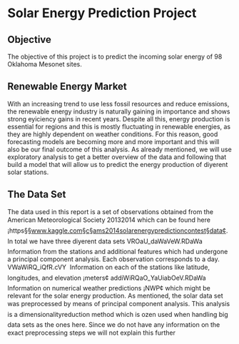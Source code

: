 # Solar Energy Prediction Project 

## Objective 
The objective of this project is to predict the incoming solar energy of 98 Oklahoma Mesonet sites.

## Renewable Energy Market 
With an increasing trend to use less fossil resources and reduce emissions, the renewable energy industry is naturally gaining
in importance and shows strong eyiciency gains in recent years. Despite all this, energy production is essential for regions
and this is mostly fluctuating in renewable energies, as they are highly dependent on weather conditions. For this reason,
good forecasting models are becoming more and more important and this will also be our final outcome of this analysis. As
already mentioned, we will use exploratory analysis to get a better overview of the data and following that build a model
that will allow us to predict the energy production of diyerent solar stations.

## The Data Set 
The data used in this report is a set of observations obtained from the American Meteorological Society 20132014 which can
be found here ¡https§§www.kaggle.com§c§ams2014solarenergypredictioncontest§data¢.
In total we have three diyerent data sets
VROaU_daWaVeW.RDaWa  Information from the stations and additional features which had undergone a principal
component analysis. Each observation corresponds to a day.
VWaWiRQ_iQfR.cVY  Information on each of the stations like latitude, longitudes, and elevation ¡meters¢
addiWiRQaO_YaUiabOeV.RDaWa  Information on numerical weather predictions ¡NWP¢ which might be relevant for
the solar energy production.
As mentioned, the solar data set was preprocessed by means of principal component analysis. This analysis is a
dimensionalityreduction method which is ozen used when handling big data sets as the ones here. Since we do not have
any information on the exact preprocessing steps we will not explain this further
